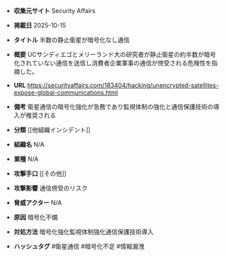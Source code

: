 - **収集元サイト**
Security Affairs

- **掲載日**
2025-10-15

- **タイトル**
半数の静止衛星が暗号化なし通信

- **概要**
UCサンディエゴとメリーランド大の研究者が静止衛星の約半数が暗号化されていない通信を送信し消費者企業軍事の通信が傍受される危険性を指摘した。

- **URL**
https://securityaffairs.com/183404/hacking/unencrypted-satellites-expose-global-communications.html

- **備考**
衛星通信の暗号化強化が急務であり監視体制の強化と通信保護技術の導入が推奨される

- **分類**
[[他組織インシデント]]

- **組織名**
N/A

- **業種**
N/A

- **攻撃手口**
[[その他]]

- **攻撃影響**
通信傍受のリスク

- **脅威アクター**
N/A

- **原因**
暗号化不備

- **対処方法**
暗号化強化監視体制強化通信保護技術導入

- **ハッシュタグ**
#衛星通信 #暗号化不足 #情報漏洩
